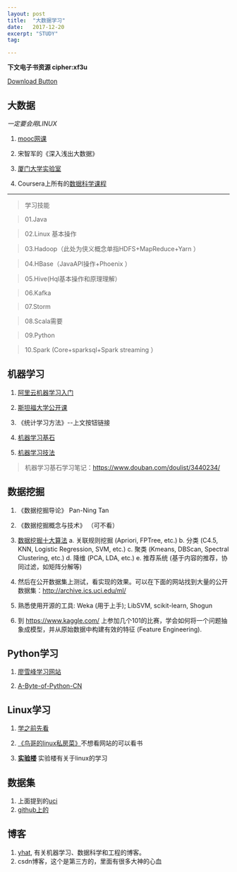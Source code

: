 ```yaml
---
layout: post
title:  "大数据学习"
date:   2017-12-20
excerpt: "STUDY"
tag:

---
```

**下文电子书资源 cipher:xf3u**

<a href="https://pan.baidu.com/s/1geWREgV" class="btn btn-success">Download Button</a>



## 大数据

*一定要会用LINUX*

1. 	[mooc网课](http://www.icourse163.org/learn/XMU-1002335004#/learn/announce)

2. 宋智军的《深入浅出大数据》

3. [厦门大学实验室](http://dblab.xmu.edu.cn/blog/)

3.  Coursera上所有的[数据科学课程](https://www.coursera.org/browse/data-science)


***


>	学习技能

> 01.Java

> 02.Linux 基本操作

> 03.Hadoop（此处为侠义概念单指HDFS+MapReduce+Yarn ）

>04.HBase（JavaAPI操作+Phoenix ）

>05.Hive(Hql基本操作和原理理解）

>06.Kafka 

>07.Storm

>08.Scala需要

>09.Python

>10.Spark (Core+sparksql+Spark streaming ）



## 机器学习

1. [阿里云机器学习入门](https://edu.aliyun.com/course/11)

2. [斯坦福大学公开课](http://open.163.com/special/opencourse/machinelearning.html)

3. 《统计学习方法》--上文按钮链接

4. [机器学习基石](http://pan.baidu.com/s/1qWFROhm)

5. [机器学习技法](	https://www.bilibili.com/video/av6991226/)

> 机器学习基石学习笔记：https://www.douban.com/doulist/3440234/ 



## 数据挖掘

1. 《数据挖掘导论》 Pan-Ning Tan 

2. 《数据挖掘概念与技术》 （可不看）

3. [数据挖掘十大算法](http://blog.csdn.net/baimafujinji/article/category/7313379)
a. 关联规则挖掘 (Apriori, FPTree, etc.)
b. 分类 (C4.5, KNN, Logistic Regression, SVM, etc.)
c. 聚类 (Kmeans, DBScan, Spectral Clustering, etc.)
d. 降维 (PCA, LDA, etc.)
e. 推荐系统 (基于内容的推荐，协同过滤，如矩阵分解等)

4. 然后在公开数据集上测试，看实现的效果。可以在下面的网站找到大量的公开数据集：http://archive.ics.uci.edu/ml/

5. 熟悉使用开源的工具: Weka (用于上手); LibSVM, scikit-learn, Shogun

6. 到 https://www.kaggle.com/ 上参加几个101的比赛，学会如何将一个问题抽象成模型，并从原始数据中构建有效的特征 (Feature Engineering).



## Python学习

1. [廖雪峰学习网站](https://www.liaoxuefeng.com/wiki/0014316089557264a6b348958f449949df42a6d3a2e542c000)

2. [A-Byte-of-Python-CN](https://github.com/onion7878/A-Byte-of-Python-CN/tree/master/book)



## Linux学习


1. [学之前先看](http://blog.csdn.net/CoderJYF/article/details/53513795)

2. [《鸟哥的linux私房菜》](http://cn.linux.vbird.org/linux_basic/linux_basic.php)不想看网站的可以看书

3.	[**实验楼**](https://www.shiyanlou.com/)  实验楼有关于linux的学习



## 数据集
1. 上面提到的[uci](http://archive.ics.uci.edu/ml/datasets.html) 
2. [github上的](https://github.com/caesar0301/awesome-public-datasets) 




## 博客
1.	[yhat](http://blog.yhat.com/), 有关机器学习、数据科学和工程的博客。 
2.	csdn博客，这个是第三方的，里面有很多大神的心血





